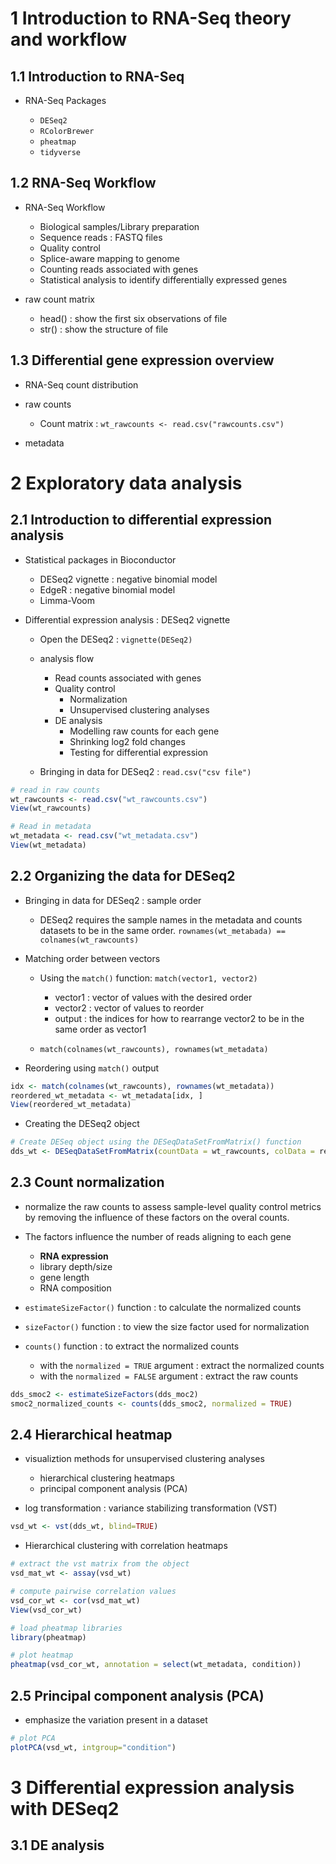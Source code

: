 # 1 Introduction to RNA-Seq theory and workflow

## 1.1 Introduction to RNA-Seq

* RNA-Seq Packages

    * `DESeq2`
    * `RColorBrewer`
    * `pheatmap`
    * `tidyverse`

## 1.2 RNA-Seq Workflow

* RNA-Seq Workflow

    * Biological samples/Library preparation
    * Sequence reads : FASTQ files
    * Quality control
    * Splice-aware mapping to genome
    * Counting reads associated with genes
    * Statistical analysis to identify differentially expressed genes

* raw count matrix

    * head() : show the first six observations of file
    * str() : show the structure of file

## 1.3 Differential gene expression overview

* RNA-Seq count distribution

* raw counts
    * Count matrix : ```wt_rawcounts <- read.csv("rawcounts.csv")```

* metadata

# 2 Exploratory data analysis

## 2.1 Introduction to differential expression analysis

* Statistical packages in Bioconductor
    * DESeq2 vignette : negative binomial model
    * EdgeR : negative binomial model
    * Limma-Voom

* Differential expression analysis : DESeq2 vignette

    * Open the DESeq2 : `vignette(DESeq2)`

    * analysis flow
        * Read counts associated with genes
        * Quality control
            * Normalization
            * Unsupervised clustering analyses
        * DE analysis
            * Modelling raw counts for each gene
            * Shrinking log2 fold changes
            * Testing for differential expression

    * Bringing in data for DESeq2 : `read.csv("csv file")`

```R
# read in raw counts
wt_rawcounts <- read.csv("wt_rawcounts.csv")
View(wt_rawcounts)
```
```R
# Read in metadata
wt_metadata <- read.csv("wt_metadata.csv")
View(wt_metadata)
```

## 2.2 Organizing the data for DESeq2

* Bringing in data for DESeq2 : sample order

    * DESeq2 requires the sample names in the metadata and counts datasets to be in the same order.  `rownames(wt_metabada) == colnames(wt_rawcounts)`

* Matching order between vectors

    * Using the `match()` function: `match(vector1, vector2)`
        * vector1 : vector of values with the desired order
        * vector2 : vector of values to reorder
        * output : the indices for how to rearrange vector2 to be in the same order as vector1

    * `match(colnames(wt_rawcounts), rownames(wt_metadata)`

* Reordering using `match()` output

```R
idx <- match(colnames(wt_rawcounts), rownames(wt_metadata))
reordered_wt_metadata <- wt_metadata[idx, ]
View(reordered_wt_metadata)
```

* Creating the DESeq2 object

```R
# Create DESeq object using the DESeqDataSetFromMatrix() function
dds_wt <- DESeqDataSetFromMatrix(countData = wt_rawcounts, colData = reordered_wt_metadata, design = ~ condition)
```

## 2.3 Count normalization

* normalize the raw counts to assess sample-level quality control metrics by removing the influence of these factors on the overal counts.

* The factors influence the number of reads aligning to each gene

    * **RNA expression**
    * library depth/size
    * gene length
    * RNA composition

* `estimateSizeFactor()` function : to calculate the normalized counts

* `sizeFactor()` function : to view the size factor used for normalization

* `counts()` function : to extract the normalized counts
    * with the `normalized = TRUE` argument : extract the normalized counts
    * with the `normalized = FALSE` argument : extract the raw counts

```R
dds_smoc2 <- estimateSizeFactors(dds_moc2)
smoc2_normalized_counts <- counts(dds_smoc2, normalized = TRUE)
```

## 2.4 Hierarchical heatmap

* visualiztion methods for unsupervised clustering analyses
    * hierarchical clustering heatmaps
    * principal component analysis (PCA)

* log transformation : variance stabilizing transformation (VST)

```R
vsd_wt <- vst(dds_wt, blind=TRUE)
```

* Hierarchical clustering with correlation heatmaps

```R
# extract the vst matrix from the object
vsd_mat_wt <- assay(vsd_wt)

# compute pairwise correlation values
vsd_cor_wt <- cor(vsd_mat_wt)
View(vsd_cor_wt)

# load pheatmap libraries
library(pheatmap)

# plot heatmap
pheatmap(vsd_cor_wt, annotation = select(wt_metadata, condition))
```

## 2.5 Principal component analysis (PCA)

* emphasize the variation present in a dataset

```R
# plot PCA
plotPCA(vsd_wt, intgroup="condition")
``` 

# 3 Differential expression analysis with DESeq2

## 3.1 DE analysis




















